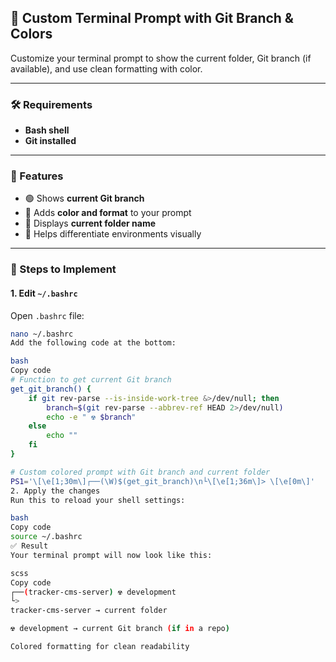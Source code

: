 ## 🎨 Custom Terminal Prompt with Git Branch & Colors

Customize your terminal prompt to show the current folder, Git branch (if available), and use clean formatting with color.

---

### 🛠️ Requirements

- **Bash shell**
- **Git installed**

---

### 🚀 Features

- 🟢 Shows **current Git branch**
- 🎨 Adds **color and format** to your prompt
- 📁 Displays **current folder name**
- 🧠 Helps differentiate environments visually

---

### 📝 Steps to Implement

#### 1. Edit `~/.bashrc`

Open `.bashrc` file:

```bash
nano ~/.bashrc
Add the following code at the bottom:

bash
Copy code
# Function to get current Git branch
get_git_branch() {
    if git rev-parse --is-inside-work-tree &>/dev/null; then
        branch=$(git rev-parse --abbrev-ref HEAD 2>/dev/null)
        echo -e " ☢ $branch"
    else
        echo ""
    fi
}

# Custom colored prompt with Git branch and current folder
PS1='\[\e[1;30m\]┌──(\W)$(get_git_branch)\n└\[\e[1;36m\]> \[\e[0m\]'
2. Apply the changes
Run this to reload your shell settings:

bash
Copy code
source ~/.bashrc
✅ Result
Your terminal prompt will now look like this:

scss
Copy code
┌──(tracker-cms-server) ☢ development
└>
tracker-cms-server → current folder

☢ development → current Git branch (if in a repo)

Colored formatting for clean readability